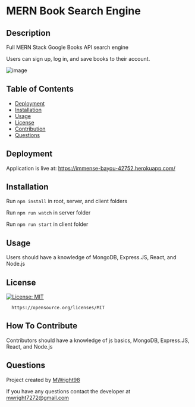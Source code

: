 # MERN Book Search Engine

## Description

Full MERN Stack Google Books API search engine

Users can sign up, log in, and save books to their account.

![image](https://user-images.githubusercontent.com/63832314/182044874-0dca1302-af52-49ae-a06a-d4ae0790e32b.png)


## Table of Contents

- [Deployment](#deployment)
- [Installation](#installation)
- [Usage](#usage)
- [License](#license)
- [Contribution](#how-to-contribute)
- [Questions](#questions)

## Deployment
Application is live at: https://immense-bayou-42752.herokuapp.com/

## Installation
Run `npm install` in root, server, and client folders

Run `npm run watch` in server folder

Run `npm run start` in client folder

## Usage
Users should have a knowledge of MongoDB, Express.JS, React, and Node.js

## License

[![License: MIT](https://img.shields.io/badge/License-MIT-yellow.svg)](https://opensource.org/licenses/MIT)

      https://opensource.org/licenses/MIT

## How To Contribute

Contributors should have a knowledge of js basics, MongoDB, Express.JS, React, and Node.js

## Questions

Project created by [MWright98](https://github.com/MWright98)

If you have any questions contact the developer at mwright7272@gmail.com
